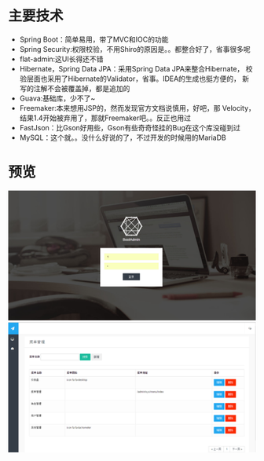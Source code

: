 # 主要技术

* Spring Boot：简单易用，带了MVC和IOC的功能
* Spring Security:权限校验，不用Shiro的原因是。。都整合好了，省事很多呢
* flat-admin:这UI长得还不错
* Hibernate，Spring Data JPA：采用Spring Data JPA来整合Hibernate，
校验层面也采用了Hibernate的Validator，省事。IDEA的生成也挺方便的，
新写的注解不会被覆盖掉，都是追加的
* Guava:基础库，少不了~
* Freemaker:本来想用JSP的，然而发现官方文档说慎用，好吧，那
Velocity，结果1.4开始被弃用了，那就Freemaker吧。。反正也用过
* FastJson：比Gson好用些，Gson有些奇奇怪挂的Bug在这个库没碰到过
* MySQL：这个就。。没什么好说的了，不过开发的时候用的MariaDB

# 预览

![Alt text](./img/login.png)
![Alt text](./img/list.png)